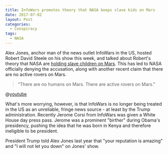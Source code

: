 ```yaml
---
title: InfoWars promotes theory that NASA keeps slave kids on Mars
date: 2017-07-02
layout: Post
categories:
  - Conspiracy
tags:
  - NASA
---
```


Alex Jones, anchor man of the news outlet InfoWars in the US, hosted Robert David Steele on his show this week, and talked about Robert's theory that NASA are [holding slave children on Mars](http://www.slate.com/blogs/the_slatest/2017/06/30/alex_jones_trump_endorsed_infowars_site_exposes_nasa_s_martian_slave_colony.html). This has led to NASA officially denying the accusation, along with another recent claim that there are no active rovers on Mars.

<!-- more -->

> "There are no humans on Mars. There are active rovers on Mars."

@[youtube](https://youtu.be/1BQ26jzAvy8?t=2m50s)

What's more worrying, however, is that InfoWars is no longer being treated in the US as an unreliable, fringe news source - at least by the Trump administration. Recently Jerome Corsi from InfoWars was given a White House day press pass. Jerome was a prominent "birther" during Obama's presidency, pushing the idea that he was born in Kenya and therefore ineligible to be president.

President Trump told Alex Jones last year that "your reputation is amazing" and "I will not let you down" on Jones' show.
